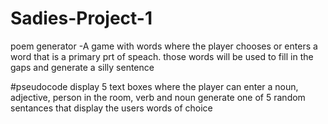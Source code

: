 # Sadies-Project-1 
poem generator
-A game with words where the player chooses or enters a word that is a primary prt of speach. those words will be used to fill in the gaps and  generate a silly sentence 

#pseudocode
display  5 text boxes where the player can enter a noun, adjective, person in the room, verb and noun
generate one of 5 random sentances that display the users words of choice
